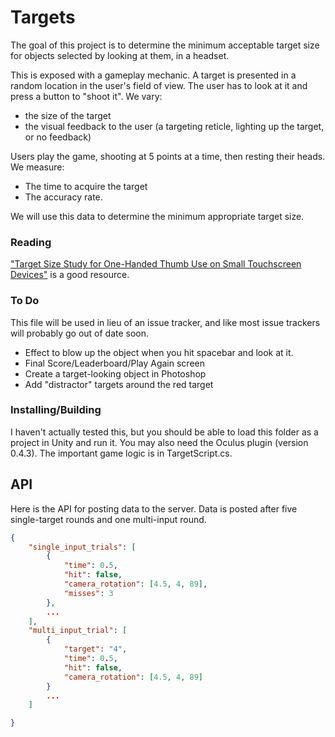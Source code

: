 # Targets

The goal of this project is to determine the minimum acceptable target size for
objects selected by looking at them, in a headset.

This is exposed with a gameplay mechanic. A target is presented in a random
location in the user's field of view. The user has to look at it and press a
button to "shoot it". We vary:

- the size of the target
- the visual feedback to the user (a targeting reticle, lighting up the target, or no feedback)

Users play the game, shooting at 5 points at a time, then resting their heads.
We measure:

- The time to acquire the target
- The accuracy rate.

We will use this data to determine the minimum appropriate target size.

### Reading

["Target Size Study for One-Handed Thumb Use on Small Touchscreen
Devices"][paper] is a good resource.

[paper]: http://www.twentymilliseconds.com/pdf/minimum-button-size.pdf

### To Do

This file will be used in lieu of an issue tracker, and like most issue
trackers will probably go out of date soon.

- Effect to blow up the object when you hit spacebar and look at it.
- Final Score/Leaderboard/Play Again screen
- Create a target-looking object in Photoshop
- Add "distractor" targets around the red target

### Installing/Building

I haven't actually tested this, but you should be able to load this folder as
a project in Unity and run it. You may also need the Oculus plugin (version
0.4.3). The important game logic is in TargetScript.cs.

## API

Here is the API for posting data to the server. Data is posted after five
single-target rounds and one multi-input round.

```json
{
    "single_input_trials": [
        {
            "time": 0.5,
            "hit": false,
            "camera_rotation": [4.5, 4, 89],
            "misses": 3
        },
        ...
    ],
    "multi_input_trial": [
        {
            "target": "4",
            "time": 0.5,
            "hit": false,
            "camera_rotation": [4.5, 4, 89]
        }
        ...
    ]

}
```

